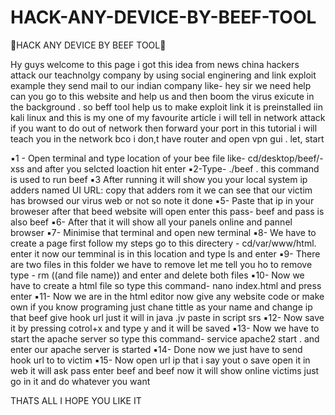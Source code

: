# HACK-ANY-DEVICE-BY-BEEF-TOOL

:beginner:HACK ANY DEVICE BY BEEF TOOL:beginner:

Hy guys welcome to this page i got this idea from news china hackers attack our teachnolgy company by using social enginering and link exploit example they send mail to our indian company like- hey sir we need help can you go to this website and help us and then boom the virus exicute in the background . so beff tool help us to make exploit link it is preinstalled iin kali linux and this is my one of my favourite article i will tell in network attack if you want to do out of network then forward your port in this tutorial i will teach you in the network bco i don,t have router and open vpn gui . let, start

:black_small_square:1 - Open terminal and type location of your bee file like- cd/desktop/beef/-xss and after you selcted loaction hit enter
:black_small_square:2-Type-  ./beef . this command is used to run beef
:black_small_square:3  After running it will show you your local system ip adders named UI URL: copy that adders rom it we can see that our victim has browsed our virus web or not so note it done
:black_small_square:5- Paste that ip in your broweser after that beed website will open enter this pass- beef and pass is also beef
:black_small_square:6- After that it will show all your panels online and pannel browser
:black_small_square:7- Minimise that terminal and open new terminal
:black_small_square:8- We have to create a page first follow my steps go to this directery - cd/var/www/html. enter it now our temminal is in this location and type ls and enter
:black_small_square:9- There are two files in this folder we have to remove let me tell you ho to remove type - rm ((and file name)) and enter and delete both files
:black_small_square:10- Now we have to create a html file so type this command- nano index.html and press enter
:black_small_square:11- Now we are in the html editor now give any website code or make own if you know programing just chane tittle as your name and change ip that beef give hook url just it will in java .jv paste in script srs
:black_small_square:12- Now save it by pressing cotrol+x and type y and it will be saved
:black_small_square:13- Now we have to start the apache server so type this command- service apache2 start . and enter our apache server is started 
:black_small_square:14- Done now we just have to send hook url to to victim 
:black_small_square:15- Now open url ip that i say yout o save open it in web it will ask pass enter beef and beef now it will show online victims just go in it and do whatever you want 

THATS ALL I HOPE YOU LIKE IT

